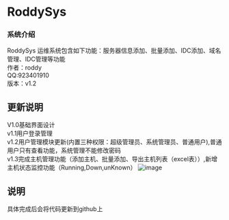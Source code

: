 # RoddySys
### 系统介绍
  RoddySys 运维系统包含如下功能：服务器信息添加、批量添加、IDC添加、域名管理、IDC管理等功能<br>
  作者：roddy  <br> 
  QQ:923401910<br>
  版本：v1.2<br>
## 更新说明
  V1.0基础界面设计<br>
  v1.1用户登录管理<br>
  v1.2用户管理模块更新(内置三种权限：超级管理员、系统管理员、普通用户),普通用户只有查看功能，系统管理不能修改密码<br>
  v1.3完成主机管理功能（添加主机、批量添加、导出主机列表（excel表））,新增主机状态监控功能（Running,Down,unKnown）
  ![image](https://github.com/roddyofchina/RoddySys/blob/master/templates/info/server.jpg)
## 说明
  具体完成后会将代码更新到github上<br>
